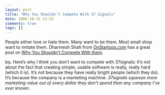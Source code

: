 ```yaml
---
layout: post
title: "Why You Shouldn't Compete With 37 Signals"
date: 2006-10-31 11:52
comments: true
tags: []
---
```

People either love or hate them. Many want to be them. Most small shop want to imitate them. Dharmesh Shah from [OnStartups.com](http://onstartups.com) has a great post on [Why You Shouldn't Compete With them](http://feeds.feedburner.com/~r/onstartups/~3/41880634/StartupsWhyYouShouldntCompeteWith37Signals.aspx).

bq. Here’s why I think you don’t want to compete with 37signals:  It’s not about the fact that creating simple, usable software is really, really hard (which it is).  It’s not because they have really bright people (which they do).  It’s because the company is a marketing machine.  _37signals squeeze more marketing value out of every dollar they don’t spend than any company I’ve ever known_.
